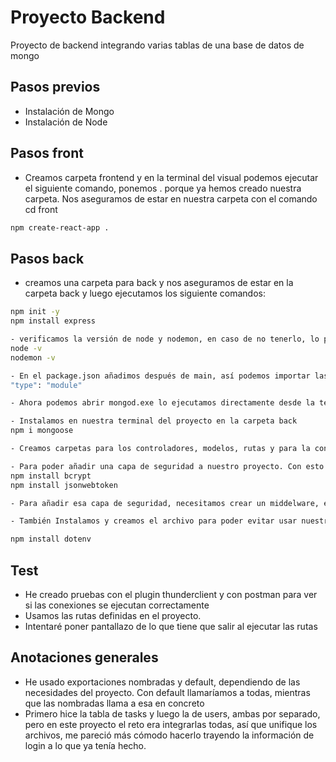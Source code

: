 
# Proyecto Backend

Proyecto de backend integrando varias tablas de una base de datos de mongo




## Pasos previos
- Instalación de Mongo 
- Instalación de Node


## Pasos front
- Creamos carpeta frontend y en la terminal del visual podemos ejecutar el siguiente comando, ponemos . porque ya hemos creado nuestra carpeta. Nos aseguramos de estar en nuestra carpeta con el comando cd front
```bash 
npm create-react-app .
``` 



## Pasos back
- creamos una carpeta para back y nos aseguramos de estar en la carpeta back y luego ejecutamos los siguiente comandos:
```bash 
npm init -y
npm install express

- verificamos la versión de node y nodemon, en caso de no tenerlo, lo podemos instalar visitando la documentación correspondiente.
node -v
nodemon -v 

- En el package.json añadimos después de main, así podemos importar las dependencias de los ficheros y evitar usar el require
"type": "module"

- Ahora podemos abrir mongod.exe lo ejecutamos directamente desde la terminal, teniendo en cuanta que abrimos la terminal desde dónde está el ejecutable. Una vez está inicado el ejecutable podemos abrir mongoDb compass en nuestro equipo y conectar la base de datos. En mi caso he creado una base de datos login con su colección tasks y users.

- Instalamos en nuestra terminal del proyecto en la carpeta back
npm i mongoose

- Creamos carpetas para los controladores, modelos, rutas y para la conexión de base de datos

- Para poder añadir una capa de seguridad a nuestro proyecto. Con esto conseguimos encryptar nuestra contraseña y con el token de poder dar acceso a las personas que tengan ese token, que se obtiene cuando te registrar y haces login. Instalamos:
npm install bcrypt
npm install jsonwebtoken

- Para añadir esa capa de seguridad, necesitamos crear un middelware, en nuestro caso lo utilzaremos para la autenticación y autorización a la hora de que puedan ver los datos. En nuestro caso creamos un middleware para el acceso a los datos y para el role.

- También Instalamos y creamos el archivo para poder evitar usar nuestros datos originales sino que los cambiamos por las rutas que definimos. Lo instalamos ya que node no lee la variable de entorno, por eso instalamos esta librería para que pueda leer las variables de entorno que necesitamos, para evitar exponer nuestros datos relevantes en nuestros archivos.

npm install dotenv 

``` 

## Test
- He creado pruebas con el plugin thunderclient y con postman para ver si las conexiones se ejecutan correctamente
- Usamos las rutas definidas en el proyecto.
- Intentaré poner pantallazo de lo que tiene que salir al ejecutar las rutas
## Anotaciones generales
- He usado exportaciones nombradas y default, dependiendo de las necesidades del proyecto. Con default llamaríamos a todas, mientras que las nombradas llama a esa en concreto
- Primero hice la tabla de tasks y luego la de users, ambas por separado, pero en este proyecto el reto era integrarlas todas, así que unifique los archivos, me pareció más cómodo hacerlo trayendo la información de login a lo que ya tenía hecho. 